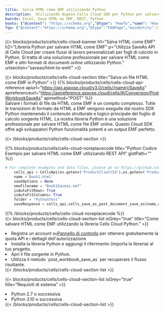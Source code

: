 ```yaml
---
title:  Salva HTML come EMF utilizzando Python
description:  Utilizzando Aspose.Cells Cloud SDK per Python per salvare il file in formato HTML come file in formato EMF.
kwords: Excel, Save HTML as EMF, REST, Python
howto: {"@context": "https://schema.org","@type": "HowTo","name": "How to save HTML as EMF using the Cells Cloud Python library.","description": "How to save HTML as EMF using the Cells Cloud Python library.","image": {"@type": "ImageObject"},"url": "/python/saveas/html-to-emf/","step": [{ "@type": "HowToStep","name": "How to save HTML as EMF using the Cells Cloud Python library. step 1", "image": {"@type": "ImageObject",},"url": "/python/saveas/html-to-emf/","text": "Register an account at <a href='https://dashboard.aspose.cloud/'>Dashboard</a> to get free API quota & authorization details",},{ "@type": "HowToStep","name": "How to save HTML as EMF using the Cells Cloud Python library. step 1", "image": {"@type": "ImageObject",},"url": "/python/saveas/html-to-emf/","text": "Install Python library and add the reference (import the library) to your project.",},{ "@type": "HowToStep","name": "How to save HTML as EMF using the Cells Cloud Python library. step 1", "image": {"@type": "ImageObject",},"url": "/python/saveas/html-to-emf/","text": "Open the source file in Python.",},{ "@type": "HowToStep","name": "How to save HTML as EMF using the Cells Cloud Python library. step 1", "image": {"@type": "ImageObject",},"url": "/python/saveas/html-to-emf/","text": "Use the `post_workbook_save_as` method to retrieve the resulting stream.",}, ],"supply": {"@type": "HowToSupply","name": "document"},"tool": [{"@type": "HowToTool","name": "PyCharm, Visual Studio Code, Sublime, Eclipse"},{"@type": "HowToTool","name": "Aspose Cells"}],"totalTime": "PT6M"}
fqa: {"@context":"https://schema.org","@type":"FAQPage","mainEntity":[{"@type":"Question","name":"Why save file as other formats file in C# using REST API?","acceptedAnswer":{"@type":"Answer","text":"Documents are encoded in many ways, and some files may be incompatible with the software you use. To open and read such files, just save them as appropriate file formats.<br/><ol><li>Install .NET SDK and add the reference (import the library) to your project.</li><li>Open the source file in C# using REST API.</li><li>Call the PostWorkbookSaveAsRequest() method, passing an output filename with required extension.</li><li>Get the result of save as a separate file.</li></ol>"}},{"@type":"Question","name":"What file formats can I save as with your C# library?","acceptedAnswer":{"@type":"Answer","text":"We support a variety of file formats for conversion using .NET library, including XLSX, Excel, xls , PDF, CSV, HTML, Markdown, XML, PNG, JPG, TIFF, Json, TXT and many more."}},{"@type":"Question","name":"What is the maximum allowed file size for conversion using this .NET library?","acceptedAnswer":{"@type":"Answer","text":"There are no file size limits for format conversions using .NET library."}}]}
---
```

{{< blocks/products/cells/cells-cloud-banner h1="Salva HTML come EMF" h2="Libreria Python per salvare HTML come EMF" p="Utilizza SaveAs API di Cells Cloud per creare flussi di lavoro personalizzati per fogli di calcolo in Python. Si tratta di una soluzione professionale per salvare HTML come EMF e altri formati di documenti online utilizzando Python." urlsection="saveas/html-to-emf/" >}}

{{< blocks/products/cells/cells-cloud-section title="Salva un file HTML come EMF in Python" >}}
{{% blocks/products/cells/cells-cloud-api-reference apiurl="https://api.aspose.cloud/v3.0/cells/{name}/SaveAs" apireferenceurl="https://apireference.aspose.cloud/cells/#/Conversion/PostWorkbookSaveAs" apimethod="POST" %}}
<br/>
Salvare i formati di file da HTML come EMF è un compito complesso. Tutte le transizioni di formato da HTML a EMF vengono eseguite dal nostro SDK Python mantenendo il contenuto strutturale e logico principale del foglio di calcolo sorgente HTML. La nostra libreria Python è una soluzione professionale per salvare HTML come file EMF online. Questo Cloud SDK offre agli sviluppatori Python funzionalità potenti e un output EMF perfetto.

{{< /blocks/products/cells/cells-cloud-section >}}

{{% blocks/products/cells/cells-cloud-noreplacecode title="Python Codice Esempio per salvare HTML come EMF utilizzando REST API" gistPath="" %}}
  
```python
# For complete examples and data files, please go to https://github.com/aspose-cells-cloud/aspose-cells-cloud-python/
    cells_api = CellsApi(os.getenv('ProductClientId'),os.getenv('ProductClientSecret'))
    name ='Book1.html'    
    saveOptions = None
    newfilename = "Book1Saveas.emf"
    isAutoFitRows= True
    isAutoFitColumns= True
    folder = "PythonTest"
    saveResponse = cells_api.cells_save_as_post_document_save_as(name,save_options=saveOptions, newfilename=(folder +'/' + newfilename),folder=folder)
```
  
{{% /blocks/products/cells/cells-cloud-noreplacecode %}}
<br/>
{{< blocks/products/cells/cells-cloud-section-list isGrey="true" title="Come salvare HTML come EMF utilizzando la libreria Cells Cloud Python." >}}
<li> Registra un account su<a href="https://dashboard.aspose.cloud/">Pannello di controllo</a> per ottenere gratuitamente la quota API e i dettagli dell'autorizzazione</li>
<li>Installa la libreria Python e aggiungi il riferimento (importa la libreria) al tuo progetto.</li>
<li>Apri il file sorgente in Python.</li>
<li>Utilizza il metodo `post_workbook_save_as` per recuperare il flusso risultante.</li>
{{< /blocks/products/cells/cells-cloud-section-list >}}

{{< blocks/products/cells/cells-cloud-section-list isGrey="true" title="Requisiti di sistema" >}}
<li>Python 2.7 o successiva</li>
<li>Python 3.10 o successiva</li>
{{< /blocks/products/cells/cells-cloud-section-list >}}
